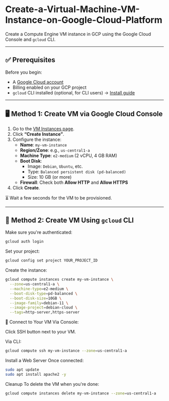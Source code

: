 # Create-a-Virtual-Machine-VM-Instance-on-Google-Cloud-Platform
Create a Compute Engine VM instance in GCP using the Google Cloud Console and `gcloud` CLI.

---

## ✅ Prerequisites

Before you begin:

- A [Google Cloud account](https://cloud.google.com/)
- Billing enabled on your GCP project
- `gcloud` CLI installed (optional, for CLI users) → [Install guide](https://cloud.google.com/sdk/docs/install)

---

## 🖥️ Method 1: Create VM via Google Cloud Console

1. Go to the [VM Instances page](https://console.cloud.google.com/compute/instances).
2. Click **“Create Instance”**.
3. Configure the instance:
   - **Name**: `my-vm-instance`
   - **Region/Zone**: e.g., `us-central1-a`
   - **Machine Type**: `e2-medium` (2 vCPU, 4 GB RAM)
   - **Boot Disk**:
     - Image: `Debian`, `Ubuntu`, etc.
     - Type: `Balanced persistent disk (pd-balanced)`
     - Size: 10 GB (or more)
   - **Firewall**: Check both **Allow HTTP** and **Allow HTTPS**
4. Click **Create**.

⏳ Wait a few seconds for the VM to be provisioned.

---

## 🔧 Method 2: Create VM Using `gcloud` CLI

Make sure you're authenticated:

```bash
gcloud auth login
```
Set your project:
```bash
gcloud config set project YOUR_PROJECT_ID
```

Create the instance:
```bash
gcloud compute instances create my-vm-instance \
  --zone=us-central1-a \
  --machine-type=e2-medium \
  --boot-disk-type=pd-balanced \
  --boot-disk-size=10GB \
  --image-family=debian-11 \
  --image-project=debian-cloud \
  --tags=http-server,https-server
```
🔌 Connect to Your VM
Via Console:

Click SSH button next to your VM.

Via CLI:
```bash
gcloud compute ssh my-vm-instance --zone=us-central1-a
```
 Install a Web Server
Once connected:
```bash
sudo apt update
sudo apt install apache2 -y
```

Cleanup
To delete the VM when you're done:
```bash
gcloud compute instances delete my-vm-instance --zone=us-central1-a
```





